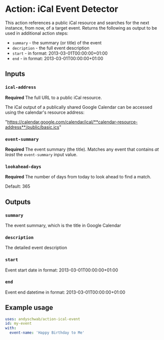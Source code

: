 # Action: iCal Event Detector 

This action references a public iCal resource and searches for the next instance, from now, of a target event. Returns the following as output to be used in additional action steps:

* `summary` - the summary (or title) of the event
* `decription` - the full event description
* `start` - in format: 2013-03-01T00:00:00+01:00
* `end` - in format: 2013-03-01T00:00:00+01:00

## Inputs

### `ical-address`

**Required** The full URL to a public iCal resource. 

The iCal output of a publically shared Google Calendar can be accessed using the calendar's resource address:

"https://calendar.google.com/calendar/ical/**calendar-resource-address**/public/basic.ics"

### `event-summary`

**Required** The event summary (the title). Matches any event that contains _at least_ the `event-summary` input value.

### `lookahead-days`

**Required** The number of days from today to look ahead to find a match.

Default: 365

## Outputs

### `summary`

The event summary, which is the title in Google Calendar

### `description`

The detailed event description

### `start`

Event start date in format: 2013-03-01T00:00:00+01:00

### `end`

Event end datetime in format: 2013-03-01T00:00:00+01:00

## Example usage

```yaml
uses: andyschwab/action-ical-event
id: my-event
with:
  event-name: 'Happy Birthday to Me'  
```